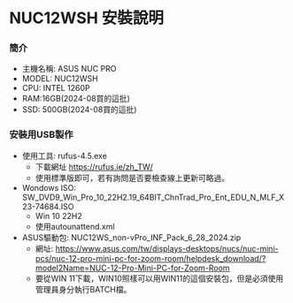 # NUC12WSH 安裝說明

### 簡介
+ 主機名稱: ASUS NUC PRO
+ MODEL: NUC12WSH
+ CPU: INTEL 1260P
+ RAM:16GB(2024-08買的這批)
+ SSD: 500GB(2024-08買的這批)


### 安裝用USB製作
+ 使用工具: rufus-4.5.exe
  + 下載網址 https://rufus.ie/zh_TW/
  + 使用標準版即可，若有詢問是否要檢查線上更新可略過。
+ Wondows ISO: SW_DVD9_Win_Pro_10_22H2.19_64BIT_ChnTrad_Pro_Ent_EDU_N_MLF_X23-74684.ISO
  + Win 10 22H2
  + 使用autounattend.xml
+ ASUS驅動包: NUC12WS_non-vPro_INF_Pack_6_28_2024.zip
  + 網址: https://www.asus.com/tw/displays-desktops/nucs/nuc-mini-pcs/nuc-12-pro-mini-pc-for-zoom-room/helpdesk_download/?model2Name=NUC-12-Pro-Mini-PC-for-Zoom-Room
  + 要從WIN 11下載，WIN10照樣可以用WIN11的這個安裝包，但是必須使用管理員身分執行BATCH檔。
